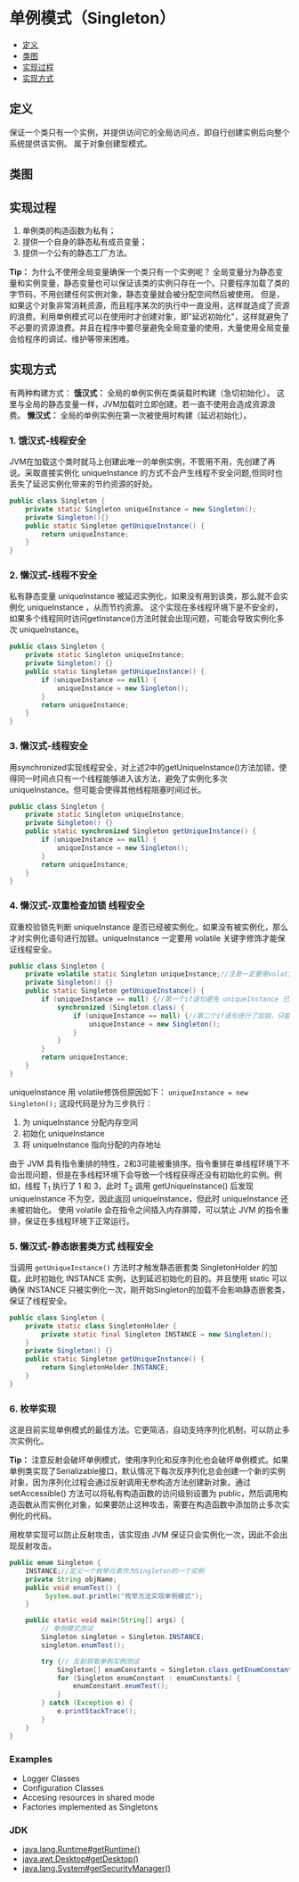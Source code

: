 # 单例模式（Singleton）

<!-- GFM-TOC -->
* [定义](#定义)
* [类图](#类图)
* [实现过程](#实现过程)
* [实现方式](#实现方式)
<!-- GFM-TOC -->

## 定义

保证一个类只有一个实例，并提供访问它的全局访问点，即自行创建实例后向整个系统提供该实例。
属于对象创建型模式。

## 类图

## 实现过程

1. 单例类的构造函数为私有；
2. 提供一个自身的静态私有成员变量；
3. 提供一个公有的静态工厂方法。

**Tip：** 为什么不使用全局变量确保一个类只有一个实例呢？
全局变量分为静态变量和实例变量，静态变量也可以保证该类的实例只存在一个。只要程序加载了类的字节码，不用创建任何实例对象，静态变量就会被分配空间然后被使用。
但是，如果这个对象非常消耗资源，而且程序某次的执行中一直没用，这样就造成了资源的浪费。利用单例模式可以在使用时才创建对象，即"延迟初始化"，这样就避免了不必要的资源浪费。并且在程序中要尽量避免全局变量的使用，大量使用全局变量会给程序的调试、维护等带来困难。

## 实现方式

有两种构建方式：
**饿汉式：** 全局的单例实例在类装载时构建（急切初始化）。
这里与全局的静态变量一样，JVM加载时立即创建，若一直不使用会造成资源浪费。
**懒汉式：** 全局的单例实例在第一次被使用时构建（延迟初始化）。

### 1. 饿汉式-线程安全

JVM在加载这个类时就马上创建此唯一的单例实例，不管用不用，先创建了再说。采取直接实例化 uniqueInstance 的方式不会产生线程不安全问题,但同时也丢失了延迟实例化带来的节约资源的好处。

```java
public class Singleton {
    private static Singleton uniqueInstance = new Singleton();
    private Singleton(){}
    public static Singleton getUniqueInstance() {
        return uniqueInstance;
    }
}
```

### 2. 懒汉式-线程不安全

私有静态变量 uniqueInstance 被延迟实例化，如果没有用到该类，那么就不会实例化 uniqueInstance ，从而节约资源。
这个实现在多线程环境下是不安全的，如果多个线程同时访问getInstance()方法时就会出现问题，可能会导致实例化多次 uniqueInstance。

```java
public class Singleton {
    private static Singleton uniqueInstance;
    private Singleton() {}
    public static Singleton getUniqueInstance() {
        if (uniqueInstance == null) {
            uniqueInstance = new Singleton();
        }
        return uniqueInstance;
    }
}
```

### 3. 懒汉式-线程安全

用synchronized实现线程安全，对上述2中的getUniqueInstance()方法加锁，使得同一时间点只有一个线程能够进入该方法，避免了实例化多次 uniqueInstance。但可能会使得其他线程阻塞时间过长。

```java
public class Singleton {
    private static Singleton uniqueInstance;
    private Singleton() {}
    public static synchronized Singleton getUniqueInstance() {
        if (uniqueInstance == null) {
            uniqueInstance = new Singleton();
        }
        return uniqueInstance;
    }
}
```

### 4. 懒汉式-双重检查加锁 线程安全

双重校验锁先判断 uniqueInstance 是否已经被实例化，如果没有被实例化，那么才对实例化语句进行加锁。uniqueInstance 一定要用 volatile 关键字修饰才能保证线程安全。

```java
public class Singleton {
    private volatile static Singleton uniqueInstance;//注意一定要用volatile 关键字修饰
    private Singleton() {}
    public static Singleton getUniqueInstance() {
        if (uniqueInstance == null) {//第一个if语句避免 uniqueInstance 已经被实例化之后的加锁操作
            synchronized (Singleton.class) {
                if (uniqueInstance == null) {//第二个if语句进行了加锁，只能有一个线程进入，不会出现两个线程同时实例化操作
                    uniqueInstance = new Singleton();
                }
            }
        }
        return uniqueInstance;
    }
}
```

uniqueInstance 用 volatile修饰但原因如下：
`uniqueInstance = new Singleton();` 这段代码是分为三步执行：
1. 为 uniqueInstance 分配内存空间
2. 初始化 uniqueInstance
3. 将 uniqueInstance 指向分配的内存地址

由于 JVM 具有指令重排的特性，2和3可能被重排序。指令重排在单线程环境下不会出现问题，但是在多线程环境下会导致一个线程获得还没有初始化的实例。例如，线程 T<sub>1</sub> 执行了 1 和 3，此时 T<sub>2</sub> 调用 getUniqueInstance() 后发现 uniqueInstance 不为空，因此返回 uniqueInstance，但此时 uniqueInstance 还未被初始化。
使用 volatile 会在指令之间插入内存屏障，可以禁止 JVM 的指令重排，保证在多线程环境下正常运行。

### 5. 懒汉式-静态嵌套类方式 线程安全

当调用 `getUniqueInstance()` 方法时才触发静态嵌套类 SingletonHolder 的加载，此时初始化 INSTANCE 实例，达到延迟初始化的目的。并且使用 static 可以确保 INSTANCE 只被实例化一次，刚开始Singleton的加载不会影响静态嵌套类，保证了线程安全。

```java
public class Singleton {
    private static class SingletonHolder {
        private static final Singleton INSTANCE = new Singleton();
    }
    private Singleton() {}
    public static Singleton getUniqueInstance() {
        return SingletonHolder.INSTANCE;
    }
}
```

### 6. 枚举实现

这是目前实现单例模式的最佳方法。它更简洁，自动支持序列化机制，可以防止多次实例化。

**Tip：** 注意反射会破坏单例模式，使用序列化和反序列化也会破坏单例模式。如果单例类实现了Serializable接口，默认情况下每次反序列化总会创建一个新的实例对象，因为序列化过程会通过反射调用无参构造方法创建新对象。通过 setAccessible() 方法可以将私有构造函数的访问级别设置为 public，然后调用构造函数从而实例化对象，如果要防止这种攻击，需要在构造函数中添加防止多次实例化的代码。

用枚举实现可以防止反射攻击，该实现由 JVM 保证只会实例化一次，因此不会出现反射攻击。

```java
public enum Singleton {
    INSTANCE;//定义一个枚举元素作为Singleton的一个实例
    private String objName;
    public void enumTest() {  
	     System.out.println("枚举方法实现单例模式");
    }  

    public static void main(String[] args) {
        // 单例模式测试
        Singleton singleton = Singleton.INSTANCE;
		singleton.enumTest();

        try {// 反射获取单例实例测试
            Singleton[] enumConstants = Singleton.class.getEnumConstants();
            for (Singleton enumConstant : enumConstants) {
                enumConstant.enumTest();
            }
        } catch (Exception e) {
            e.printStackTrace();
        }
    }
}
```

### Examples

- Logger Classes
- Configuration Classes
- Accesing resources in shared mode
- Factories implemented as Singletons

### JDK

- [java.lang.Runtime#getRuntime()](http://docs.oracle.com/javase/8/docs/api/java/lang/Runtime.html#getRuntime%28%29)
- [java.awt.Desktop#getDesktop()](http://docs.oracle.com/javase/8/docs/api/java/awt/Desktop.html#getDesktop--)
- [java.lang.System#getSecurityManager()](http://docs.oracle.com/javase/8/docs/api/java/lang/System.html#getSecurityManager--)
